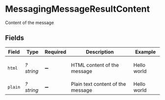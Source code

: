 # MessagingMessageResultContent

Content of the message


## Fields

| Field                             | Type                              | Required                          | Description                       | Example                           |
| --------------------------------- | --------------------------------- | --------------------------------- | --------------------------------- | --------------------------------- |
| `html`                            | *?string*                         | :heavy_minus_sign:                | HTML content of the message       | <p>Hello world</p>                |
| `plain`                           | *?string*                         | :heavy_minus_sign:                | Plain text content of the message | Hello world                       |